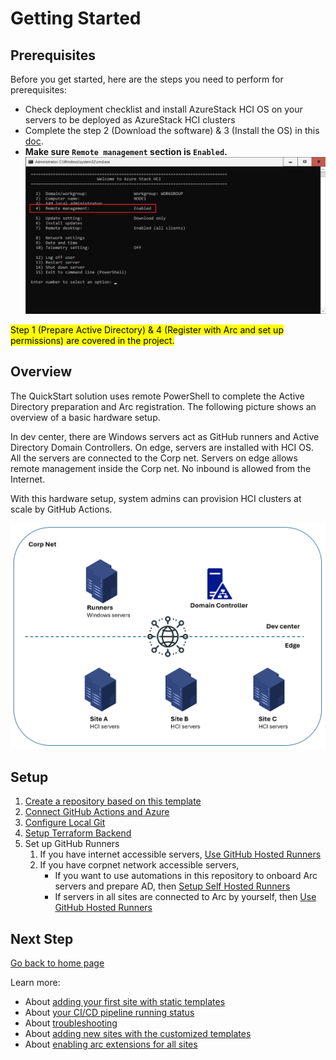 # Getting Started

## Prerequisites

Before you get started, here are the steps you need to perform for prerequisites:

- Check deployment checklist and install AzureStack HCI OS on your servers to be deployed as AzureStack HCI clusters
- Complete the step 2 (Download the software) & 3 (Install the OS) in this [doc](https://learn.microsoft.com/en-us/azure-stack/hci/deploy/download-azure-stack-hci-23h2-software).
- **Make sure `Remote management` section is `Enabled`.**
![Remote management](./img/remoteManagement.png)

<mark>Step 1 (Prepare Active Directory) & 4 (Register with Arc and set up permissions) are covered in the project.</mark>

## Overview

The QuickStart solution uses remote PowerShell to complete the Active Directory preparation and Arc registration. The following picture shows an overview of a basic hardware setup.

In dev center, there are Windows servers act as GitHub runners and Active Directory Domain Controllers. On edge, servers are installed with HCI OS. All the servers are connected to the Corp net. Servers on edge allows remote management inside the Corp net. No inbound is allowed from the Internet.

With this hardware setup, system admins can provision HCI clusters at scale by GitHub Actions.

![topology](./img/topology.png)

## Setup

1. [Create a repository based on this template](./Create-Repository.md)
2. [Connect GitHub Actions and Azure](./Connect-Azure.md)
3. [Configure Local Git](./Configure-Local-Git.md)
4. [Setup Terraform Backend](./Setup-Terraform-Backend.md)
5. Set up GitHub Runners
   1. If you have internet accessible servers, [Use GitHub Hosted Runners](./Use-GitHub-Hosted-Runners.md)
   2. If you have corpnet network accessible servers,
      * If you want to use automations in this repository to onboard Arc servers and prepare AD, then [Setup Self Hosted Runners](./Setup-Self-Hosted-Runners.md)
      * If servers in all sites are connected to Arc by yourself, then [Use GitHub Hosted Runners](./Use-GitHub-Hosted-Runners.md)

## Next Step

[Go back to home page](../README.md)

Learn more:

- About [adding your first site with static templates](./Add-first-Site.md)
- About [your CI/CD pipeline running status](./View-pipeline.md)
- About [troubleshooting](./TroubleShooting.md)
- About [adding new sites with the customized templates](../README.md#scenario-2-convert-your-poc-site-settings-into-iac-code-then-scale-private-preview)
- About [enabling arc extensions for all sites](../README.md#enable-arc-extensions-for-all-sites)